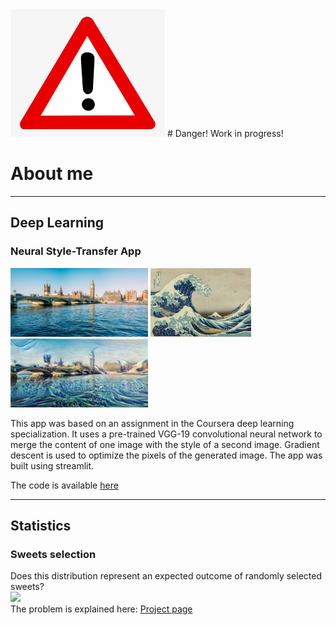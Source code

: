 <img src="images/danger.png">
# Danger! Work in progress!

# About me

***
## Deep Learning
### Neural Style-Transfer App
<img src="images/BigBen.jpg" height="110">  <img src="images/The_Great_Wave_off_Kanagawa.jpg" height="110"> <img src="images/StyleMerged_BB_Wave.jpeg" height="110"> 

This app was based on an assignment in the Coursera deep learning specialization. It uses a pre-trained VGG-19 convolutional neural network to merge the content of one image with the style of a second image. Gradient descent is used to optimize the pixels of the generated image. The app was built using streamlit.

The code is available [here](https://github.com/stuarthaze/StyleTransferApp)

***
## Statistics
### Sweets selection
Does this distribution represent an expected outcome of randomly selected sweets?  
<img src="../Quality_Street/Sweet_selection.jpg" height="110">  
The problem is explained here: [Project page](https://stuarthaze.github.io/Quality_Street)
